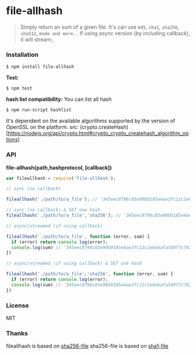 # file-allhash

> Simply return an sum of a given file. It's can use `md5`, `sha1`, `sha256`, `sha512`, `mode and more..`
If using async version (by including callback), it will stream;.

### Installation

```
$ npm install file-allhash
```

__Test:__

```
$ npm test
```

__hash list compatibility:__
You can list all hash
```
$ npm run-script hashlist
```
It's dependent on the available algorithms supported by the version of OpenSSL on the platform.
src: (crypto.createHash)[https://nodejs.org/api/crypto.html#crypto_crypto_createhash_algorithm_options]

### API

__file-allhash(path,hashprotocol, [callback])__

```javascript
var fileallhash = require('file-allhash');

// sync (no callback)

fileallhash('./path/to/a_file'); // '345eec8796c03e90b9185e4ae3fc12c1e8ebafa540f7c7821fb5da7a54edc704'

// sync (no callback) & SET one hash
fileallhash('./path/to/a_file','sha256'); // '345eec8796c03e90b9185e4ae3fc12c1e8ebafa540f7c7821fb5da7a54edc704'

// async/streamed (if using callback)

fileallhash('./path/to/a_file', function (error, sum) {
  if (error) return console.log(error);
  console.log(sum) // '345eec8796c03e90b9185e4ae3fc12c1e8ebafa540f7c7821fb5da7a54edc704'
})

// async/streamed (if using callback) & SET one hash

fileallhash('./path/to/a_file','sha256', function (error, sum) {
  if (error) return console.log(error);
  console.log(sum) // '345eec8796c03e90b9185e4ae3fc12c1e8ebafa540f7c7821fb5da7a54edc704'
})
```

### License

MIT  

### Thanks
fileallhash is based on [sha256-file](https://github.com/so-ta/sha256-file)
sha256-file is based on [sha1-file](https://github.com/roryrjb/sha1-file)
